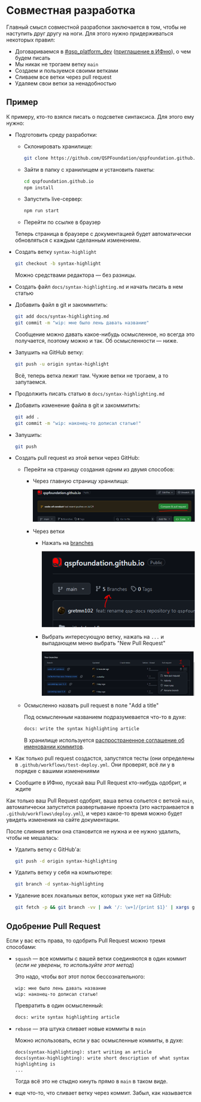 # Совместная разработка

Главный смысл совместной разработки заключается в том, чтобы не наступить друг другу на ноги. Для этого нужно придерживаться некоторых правил:

* Договариваемся в [#qsp_platform_dev](https://discord.com/channels/373163463842725891/749965798038306866) ([приглашение в ИФню](https://discord.gg/bbbdxhE9M2)), о чем будем писать
* Мы никак не трогаем ветку `main`
* Создаем и пользуемся своими ветками
* Сливаем все ветки через pull request
* Удаляем свои ветки за ненадобностью

## Пример

К примеру, кто-то взялся писать о подсветке синтаксиса. Для этого ему нужно:

* Подготовить среду разработки:
  * Склонировать хранилище:

    ```bash
    git clone https://github.com/QSPFoundation/qspfoundation.github.io.git
    ```

  * Зайти в папку с хранилищем и установить пакеты:

    ```bash
    cd qspfoundation.github.io
    npm install
    ```

  * Запустить live-сервер:

    ```bash
    npm run start
    ```

  * Перейти по ссылке в браузер

  Теперь страница в браузере с документацией будет автоматически обновляться с каждым сделанным изменением.
* Создать ветку `syntax-highlight`

  ```bash
  git checkout -b syntax-highlight
  ```

  Можно средствами редактора — без разницы.
* Создать файл `docs/syntax-highlighting.md` и начать писать в нем статью
* Добавить файл в git и закоммитить:

  ```bash
  git add docs/syntax-highlighting.md
  git commit -m "wip: мне было лень давать название"
  ```

  Сообщение можно давать какое-нибудь осмысленное, но всегда это получается, поэтому можно и так. Об осмысленности — ниже.
* Запушить на GitHub ветку:

  ```bash
  git push -u origin syntax-highlight
  ```

  Всё, теперь ветка лежит там. Чужие ветки не трогаем, а то запутаемся.

* Продолжить писать статью в `docs/syntax-highlighting.md`
* Добавить изменение файла в git и закоммитить:

  ```bash
  git add .
  git commit -m "wip: наконец-то дописал статью!"
  ```

* Запушить:

  ```bash
  git push
  ```

* Создать pull request из этой ветки через GitHub:

  * Перейти на страницу создания одним из двумя способов:
    * Через главную страницу хранилища:

      ![create-pull-request](./create-pull-request.png)

    * Через ветки
      * Нажать на [branches](https://github.com/QSPFoundation/qspfoundation.github.io/branches)

        ![branches](./branches.png)
      * Выбрать интересующую ветку, нажать на `...` и выпадающем меню выбрать "New Pull Request"

        ![select-and-pull-request.png](./select-and-pull-request.png)
  * Осмысленно назвать pull request в поле "Add a title"

    Под осмысленным названием подразумевается что-то в духе:

    ```bash
    docs: write the syntax highlighting article
    ```

    В хранилище используется [распространенное соглашение об именовании коммитов](https://www.conventionalcommits.org/en/v1.0.0/).

* Как только pull request создастся, запустятся тесты (они определены в `.github/workflows/test-deploy.yml`. Они проверят, всё ли у в порядке с вашими изменениями

* Сообщите в ИФню, пускай ваш Pull Request кто-нибудь одобрит, и ждите

Как только ваш Pull Request одобрят, ваша ветка сольется с веткой `main`, автоматически запустится развертывание проекта (это настраивается в `.github/workflows\deploy.yml`), и через какое-то время можно будет увидеть изменения на сайте документации.

После слияния ветки она становится не нужна и ее нужно удалить, чтобы не мешалась:

* Удалить ветку с GitHub'а:

  ```bash
  git push -d origin syntax-highlighting
  ```

* Удалить ветку у себя на компьютере:

  ```bash
  git branch -d syntax-highlighting
  ```

* Удаление всех локальных веток, которых уже нет на GitHub:

  ```bash
  git fetch -p && git branch -vv | awk '/: \w+]/{print $1}' | xargs git branch -d --force
  ```

## Одобрение Pull Request

Если у вас есть права, то одобрить Pull Request можно тремя способами:

* `squash` — все коммиты с вашей ветки соединяются в один коммит (*если не уверены, то используйте этот метод*)

  Это надо, чтобы вот этот поток бессознательного:

  ```text
  wip: мне было лень давать название
  wip: наконец-то дописал статью!
  ```

  Превратить в один осмысленный:

  ```bash
  docs: write syntax highlighting article
  ```

* `rebase` — эта штука сливает новые коммиты в `main`

  Можно использовать, если у вас осмысленные коммиты, в духе:

  ```text
  docs(syntax-highlighting): start writing an article
  docs(syntax-highlighting): write short description of what syntax highlighting is
  ...
  ```

  Тогда всё это не стыдно кинуть прямо в `main` в таком виде.

* еще что-то, что сливает ветку через коммит. Забыл, как называется
